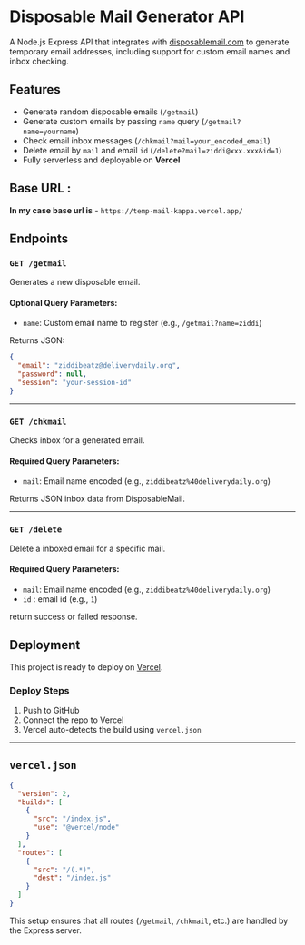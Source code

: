 # Disposable Mail Generator API

A Node.js Express API that integrates with [disposablemail.com](https://www.disposablemail.com) to generate temporary email addresses, including support for custom email names and inbox checking.

## Features

- Generate random disposable emails (`/getmail`)
- Generate custom emails by passing `name` query (`/getmail?name=yourname`)
- Check email inbox messages (`/chkmail?mail=your_encoded_email`)
- Delete email by `mail` and email `id` (`/delete?mail=ziddi@xxx.xxx&id=1`)
- Fully serverless and deployable on **Vercel**

## Base URL : 
**In my case base url is** - `https://temp-mail-kappa.vercel.app/`

## Endpoints

### `GET /getmail`

Generates a new disposable email.

#### Optional Query Parameters:
- `name`: Custom email name to register (e.g., `/getmail?name=ziddi`)

Returns JSON:
```json
{
  "email": "ziddibeatz@deliverydaily.org",
  "password": null,
  "session": "your-session-id"
}
```

---

### `GET /chkmail`

Checks inbox for a generated email.

#### Required Query Parameters:
- `mail`: Email name encoded (e.g., `ziddibeatz%40deliverydaily.org`)

Returns JSON inbox data from DisposableMail.

---
### `GET /delete`

Delete a inboxed email for a specific mail.

#### Required Query Parameters:
- `mail`: Email name encoded (e.g., `ziddibeatz%40deliverydaily.org`)
- `id` : email id (e.g., `1`)

return success or failed response.

## Deployment

This project is ready to deploy on [Vercel](https://vercel.com/).


### Deploy Steps

1. Push to GitHub
2. Connect the repo to Vercel
3. Vercel auto-detects the build using `vercel.json`

---

## `vercel.json`

```json
{
  "version": 2,
  "builds": [
    {
      "src": "/index.js",
      "use": "@vercel/node"
    }
  ],
  "routes": [
    {
      "src": "/(.*)",
      "dest": "/index.js"
    }
  ]
}
```

This setup ensures that all routes (`/getmail`, `/chkmail`, etc.) are handled by the Express server.


